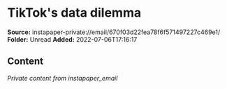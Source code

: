 # TikTok's data dilemma

**Source:** instapaper-private://email/670f03d22fea78f6f571497227c469e1/
**Folder:** Unread
**Added:** 2022-07-06T17:16:17




## Content
*Private content from instapaper_email*
